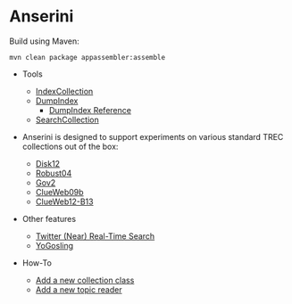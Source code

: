 Anserini
========

Build using Maven:

```
mvn clean package appassembler:assemble
```

* Tools

    * [IndexCollection](docs/index-collection.md)
    * [DumpIndex](docs/dumpindex.md)
        * [DumpIndex Reference](docs/dumpindex-reference.md)
    * [SearchCollection](docs/search-collection.md)

* Anserini is designed to support experiments on various standard TREC collections out of the box:

    * [Disk12](docs/experiments-disk12.md)
    * [Robust04](docs/experiments-robust04.md)
    * [Gov2](docs/experiments-gov2.md)
    * [ClueWeb09b](docs/experiments-clueweb09b.md)
    * [ClueWeb12-B13](docs/experiments-clueweb12-b13.md)

* Other features

    * [Twitter (Near) Real-Time Search](docs/twitter-nrts.md)
    * [YoGosling](docs/yogosling.md)
    
* How-To

    * [Add a new collection class](docs/add-collection-class.md)
    * [Add a new topic reader](docs/add-topic-reader.md)
